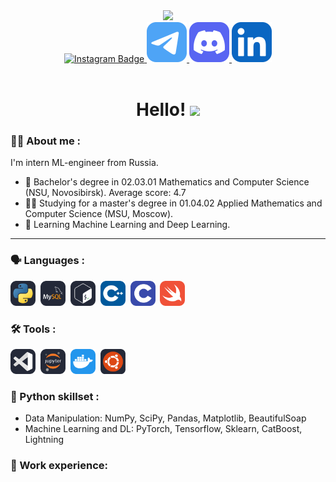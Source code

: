 <div id="header" align="center">
  <img src="https://media.giphy.com/media/qgQUggAC3Pfv687qPC/giphy.gif?cid=790b76117awuljzwmc0tznqh6gerohe8qcp8ww5begddkjll&ep=v1_gifs_search&rid=giphy.gif&ct=g" width="500"/>
</div>

<div id="badges" align="center">
  <a href="https://www.instagram.com/d3rleex?igsh=Z2szYmM1MTM2bTVk&utm_source=qr">
    <img src="https://github.com/LelouchFR/skill-icons/blob/main/assets/instagram.svg" alt="Instagram Badge" width="64" height="64"/>
  </a>
  <a href="https://t.me/anderlexx">
    <img src="https://github.com/LelouchFR/skill-icons/blob/main/assets/telegram.svg" alt="Telegram Badge" width="64" height="64"/>
  </a>
  <a href="https://discordapp.com/users/244178805894152193/">
    <img src="https://github.com/LelouchFR/skill-icons/blob/main/assets/discord.svg" alt="Discord Badge" width="64" height="64"/>
  </a>
  <a href="https://www.linkedin.com/in/alexander-khvan-705852319/">
    <img src="https://github.com/tandpfun/skill-icons/blob/main/icons/LinkedIn.svg" alt="LinkedIn Badge" width="64" height="64"/>
  </a>
</div>

<div id="badges" align="center">
  <img src="https://komarev.com/ghpvc/?username=anderlex&style=flat&color=blue" alt=""/>
  <h1>
    Hello!
    <img src="https://media.giphy.com/media/hvRJCLFzcasrR4ia7z/giphy.gif" width="30px"/>
  </h1>
</div>

### 👨‍💻 About me :
I'm intern ML-engineer from Russia.
- 📘 Bachelor's degree in 02.03.01 Mathematics and Computer Science (NSU, Novosibirsk). Average score: 4.7
- 👨‍🎓 Studying for a master's degree in 01.04.02 Applied Mathematics and Computer Science (MSU, Moscow).
- 📐 Learning Machine Learning and Deep Learning.
---
### 🗣️ Languages :
<div>
  <img src="https://github.com/tandpfun/skill-icons/blob/main/icons/Python-Dark.svg" title="Python" alt="Python" width="40" height="40"/>&nbsp;
  <img src="https://github.com/tandpfun/skill-icons/blob/main/icons/MySQL-Dark.svg" title="MySQL" alt="MySQL" width="40" height="40"/>&nbsp;
  <img src="https://github.com/tandpfun/skill-icons/blob/main/icons/Bash-Dark.svg" title="Bash" alt="Bash" width="40" height="40"/>&nbsp;
  <img src="https://github.com/tandpfun/skill-icons/blob/main/icons/CPP.svg" title="C++" alt="C++" width="40" height="40"/>&nbsp;
  <img src="https://github.com/tandpfun/skill-icons/blob/main/icons/C.svg" title="C" alt="C" width="40" height="40"/>&nbsp;
  <img src="https://github.com/tandpfun/skill-icons/blob/main/icons/Swift.svg" title="Swift" alt="Swift" width="40" height="40"/>&nbsp;
</div>

### 🛠️ Tools :
<div>
  <img src="https://github.com/tandpfun/skill-icons/blob/main/icons/VSCode-Dark.svg" title="VSCode" alt="VSCode" width="40" height="40"/>&nbsp;
  <img src="https://github.com/LelouchFR/skill-icons/blob/main/assets/jupyter-dark.svg" title="Jupyter" alt="Jupyter" width="40" height="40"/>&nbsp;
  <img src="https://github.com/tandpfun/skill-icons/blob/main/icons/Docker.svg" title="Docker" alt="Docker" width="40" height="40"/>&nbsp;
  <img src="https://github.com/tandpfun/skill-icons/blob/main/icons/Ubuntu-Dark.svg" title="Ubuntu" alt="Ubuntu" width="40" height="40"/>&nbsp;
</div>

### 🐍 Python skillset :
- Data Manipulation: NumPy, SciPy, Pandas, Matplotlib, BeautifulSoap
- Machine Learning and DL: PyTorch, Tensorflow, Sklearn, CatBoost, Lightning

### 👜 Work experience:
